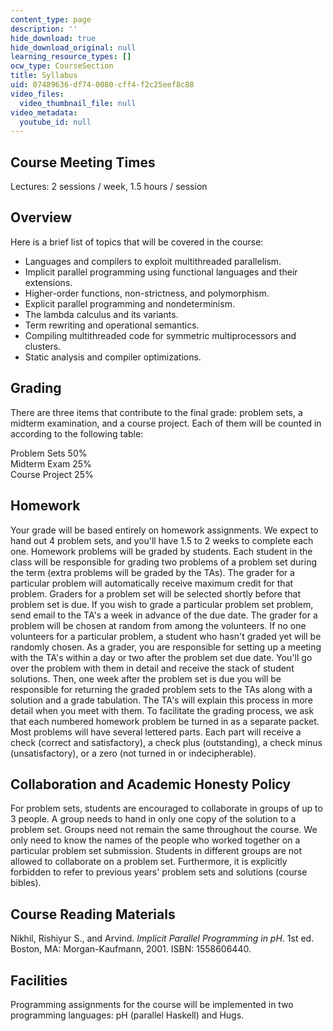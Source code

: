 ```yaml
---
content_type: page
description: ''
hide_download: true
hide_download_original: null
learning_resource_types: []
ocw_type: CourseSection
title: Syllabus
uid: 07489636-df74-0080-cff4-f2c25eef8c88
video_files:
  video_thumbnail_file: null
video_metadata:
  youtube_id: null
---
```


Course Meeting Times
--------------------

Lectures: 2 sessions / week, 1.5 hours / session

Overview
--------

Here is a brief list of topics that will be covered in the course:

*   Languages and compilers to exploit multithreaded parallelism.
*   Implicit parallel programming using functional languages and their extensions.
*   Higher-order functions, non-strictness, and polymorphism.
*   Explicit parallel programming and nondeterminism.
*   The lambda calculus and its variants.
*   Term rewriting and operational semantics.
*   Compiling multithreaded code for symmetric multiprocessors and clusters.
*   Static analysis and compiler optimizations.

Grading
-------

There are three items that contribute to the final grade: problem sets, a midterm examination, and a course project. Each of them will be counted in according to the following table:  
  
Problem Sets 50%  
Midterm Exam 25%  
Course Project 25%

Homework
--------

Your grade will be based entirely on homework assignments. We expect to hand out 4 problem sets, and you'll have 1.5 to 2 weeks to complete each one. Homework problems will be graded by students. Each student in the class will be responsible for grading two problems of a problem set during the term (extra problems will be graded by the TAs). The grader for a particular problem will automatically receive maximum credit for that problem. Graders for a problem set will be selected shortly before that problem set is due. If you wish to grade a particular problem set problem, send email to the TA's a week in advance of the due date. The grader for a problem will be chosen at random from among the volunteers. If no one volunteers for a particular problem, a student who hasn't graded yet will be randomly chosen. As a grader, you are responsible for setting up a meeting with the TA's within a day or two after the problem set due date. You'll go over the problem with them in detail and receive the stack of student solutions. Then, one week after the problem set is due you will be responsible for returning the graded problem sets to the TAs along with a solution and a grade tabulation. The TA's will explain this process in more detail when you meet with them. To facilitate the grading process, we ask that each numbered homework problem be turned in as a separate packet. Most problems will have several lettered parts. Each part will receive a check (correct and satisfactory), a check plus (outstanding), a check minus (unsatisfactory), or a zero (not turned in or indecipherable).

Collaboration and Academic Honesty Policy
-----------------------------------------

For problem sets, students are encouraged to collaborate in groups of up to 3 people. A group needs to hand in only one copy of the solution to a problem set. Groups need not remain the same throughout the course. We only need to know the names of the people who worked together on a particular problem set submission. Students in different groups are not allowed to collaborate on a problem set. Furthermore, it is explicitly forbidden to refer to previous years' problem sets and solutions (course bibles).

Course Reading Materials
------------------------

Nikhil, Rishiyur S., and Arvind. _Implicit Parallel Programming in pH_. 1st ed. Boston, MA: Morgan-Kaufmann, 2001. ISBN: 1558606440.

Facilities
----------

Programming assignments for the course will be implemented in two programming languages: pH (parallel Haskell) and Hugs.